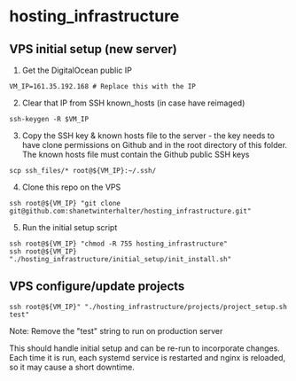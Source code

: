 # hosting_infrastructure

## VPS initial setup (new server)

1. Get the DigitalOcean public IP
```
VM_IP=161.35.192.168 # Replace this with the IP
```
2. Clear that IP from SSH known_hosts (in case have reimaged)
```
ssh-keygen -R $VM_IP
```
3. Copy the SSH key & known hosts file to the server - the key needs to have clone permissions on Github and in the root directory of this folder. The known hosts file must contain the Github public SSH keys
```
scp ssh_files/* root@${VM_IP}:~/.ssh/
```
4. Clone this repo on the VPS
```
ssh root@${VM_IP} "git clone git@github.com:shanetwinterhalter/hosting_infrastructure.git"
```
5. Run the initial setup script
```
ssh root@${VM_IP} "chmod -R 755 hosting_infrastructure"
ssh root@${VM_IP} "./hosting_infrastructure/initial_setup/init_install.sh"
```

## VPS configure/update projects

```
ssh root@${VM_IP}" "./hosting_infrastructure/projects/project_setup.sh test"
```
Note: Remove the "test" string to run on production server

This should handle initial setup and can be re-run to incorporate changes. Each time it is run, each systemd service is restarted and nginx is reloaded, so it may cause a short downtime.

